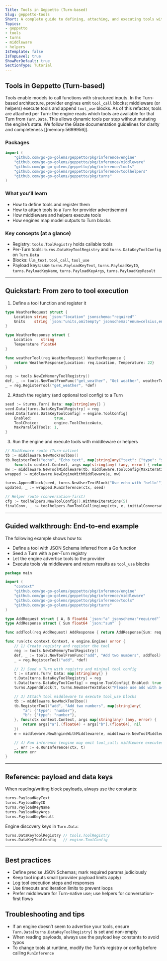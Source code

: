 ```yaml
---
Title: Tools in Geppetto (Turn-based)
Slug: geppetto-tools
Short: A complete guide to defining, attaching, and executing tools with Turns. Tools are discoverable per Turn via `Turn.Data`.
Topics:
- geppetto
- tools
- turns
- middleware
- helpers
IsTemplate: false
IsTopLevel: true
ShowPerDefault: true
SectionType: Tutorial
---
```


## Tools in Geppetto (Turn-based)

Tools enable models to call functions with structured inputs. In the Turn-based architecture, provider engines emit `tool_call` blocks; middleware (or helpers) execute tools and append `tool_use` blocks. As of this refactor, tools are attached per Turn: the engine reads which tools are available for that Turn from `Turn.Data`. This allows dynamic tools per step without mutating the engine’s state. We follow the Glaze documentation guidelines for clarity and completeness [[memory:5699956]].

### Packages

```go
import (
    "github.com/go-go-golems/geppetto/pkg/inference/engine"
    "github.com/go-go-golems/geppetto/pkg/inference/middleware"
    "github.com/go-go-golems/geppetto/pkg/inference/tools"
    "github.com/go-go-golems/geppetto/pkg/inference/toolhelpers"
    "github.com/go-go-golems/geppetto/pkg/turns"
)
```

### What you’ll learn

- How to define tools and register them
- How to attach tools to a `Turn` for provider advertisement
- How middleware and helpers execute tools
- How engines map model outputs to Turn blocks

### Key concepts (at a glance)

- Registry: `tools.ToolRegistry` holds callable tools
- Per-Turn tools: `turns.DataKeyToolRegistry` and `turns.DataKeyToolConfig` on `Turn.Data`
- Blocks: `llm_text`, `tool_call`, `tool_use`
- Payload keys: use `turns.PayloadKeyText`, `turns.PayloadKeyID`, `turns.PayloadKeyName`, `turns.PayloadKeyArgs`, `turns.PayloadKeyResult`

---

## Quickstart: From zero to tool execution

1) Define a tool function and register it

```go
type WeatherRequest struct {
    Location string `json:"location" jsonschema:"required"`
    Units    string `json:"units,omitempty" jsonschema:"enum=celsius,enum=fahrenheit,default=celsius"`
}

type WeatherResponse struct {
    Location    string
    Temperature float64
}

func weatherTool(req WeatherRequest) WeatherResponse {
    return WeatherResponse{Location: req.Location, Temperature: 22}
}

reg := tools.NewInMemoryToolRegistry()
def, _ := tools.NewToolFromFunc("get_weather", "Get weather", weatherTool)
_ = reg.RegisterTool("get_weather", *def)
```

2) Attach the registry (and optional tool config) to a Turn

```go
seed := &turns.Turn{ Data: map[string]any{} }
seed.Data[turns.DataKeyToolRegistry] = reg
seed.Data[turns.DataKeyToolConfig] = engine.ToolConfig{
    Enabled:          true,
    ToolChoice:       engine.ToolChoiceAuto,
    MaxParallelTools: 1,
}
```

3) Run the engine and execute tools with middleware or helpers

```go
// Middleware route (Turn-native)
tb := middleware.NewMockToolbox()
tb.RegisterTool("echo", "Echo text", map[string]any{"text": {"type": "string"}},
    func(ctx context.Context, args map[string]any) (any, error) { return args["text"], nil })
mw := middleware.NewToolMiddleware(tb, middleware.ToolConfig{MaxIterations: 5})
wrapped := middleware.NewEngineWithMiddleware(e, mw)

turns.AppendBlock(seed, turns.NewUserTextBlock("Use echo with 'hello'"))
updated, _ := wrapped.RunInference(ctx, seed)

// Helper route (conversation-first)
cfg := toolhelpers.NewToolConfig().WithMaxIterations(5)
finalConv, _ := toolhelpers.RunToolCallingLoop(ctx, e, initialConversation, reg, cfg)
```

---

## Guided walkthrough: End-to-end example

The following example shows how to:
- Define a tool with JSON Schema inferred from a Go function
- Seed a Turn with a per-Turn registry
- Let the engine advertise tools to the provider
- Execute tools via middleware and return results as `tool_use` blocks

```go
package main

import (
    "context"
    "github.com/go-go-golems/geppetto/pkg/inference/engine"
    "github.com/go-go-golems/geppetto/pkg/inference/middleware"
    "github.com/go-go-golems/geppetto/pkg/inference/tools"
    "github.com/go-go-golems/geppetto/pkg/turns"
)

type AddRequest struct { A, B float64 `json:"a" jsonschema:"required"` }
type AddResponse struct { Sum float64 `json:"sum"` }

func addTool(req AddRequest) AddResponse { return AddResponse{Sum: req.A + req.B} }

func run(ctx context.Context, e engine.Engine) error {
    // 1) Create registry and register the tool
    reg := tools.NewInMemoryToolRegistry()
    def, _ := tools.NewToolFromFunc("add", "Add two numbers", addTool)
    _ = reg.RegisterTool("add", *def)

    // 2) Seed a Turn with registry and minimal tool config
    t := &turns.Turn{ Data: map[string]any{} }
    t.Data[turns.DataKeyToolRegistry] = reg
    t.Data[turns.DataKeyToolConfig] = engine.ToolConfig{ Enabled: true }
    turns.AppendBlock(t, turns.NewUserTextBlock("Please use add with a=2 and b=3"))

    // 3) Attach tool middleware to execute tool_use blocks
    tb := middleware.NewMockToolbox()
    tb.RegisterTool("add", "Add two numbers", map[string]any{
        "a": {"type": "number"},
        "b": {"type": "number"},
    }, func(ctx context.Context, args map[string]any) (any, error) {
        return args["a"].(float64) + args["b"].(float64), nil
    })
    e = middleware.NewEngineWithMiddleware(e, middleware.NewToolMiddleware(tb, middleware.ToolConfig{MaxIterations: 3}))

    // 4) Run inference (engine may emit tool_call; middleware executes and appends tool_use)
    _, err := e.RunInference(ctx, t)
    return err
}
```

---

## Reference: payload and data keys

When reading/writing block payloads, always use the constants:

```go
turns.PayloadKeyText
turns.PayloadKeyID
turns.PayloadKeyName
turns.PayloadKeyArgs
turns.PayloadKeyResult
```

Engine discovery keys in `Turn.Data`:

```go
turns.DataKeyToolRegistry // tools.ToolRegistry
turns.DataKeyToolConfig   // engine.ToolConfig
```

---

## Best practices

- Define precise JSON Schemas; mark required params judiciously
- Keep tool inputs small (provider payload limits apply)
- Log tool execution steps and responses
- Use timeouts and iteration limits to prevent loops
- Prefer middleware for Turn-native use; use helpers for conversation-first flows

## Troubleshooting and tips

- If an engine doesn’t seem to advertise your tools, ensure `Turn.Data[turns.DataKeyToolRegistry]` is set and non-empty
- When reading payloads, always use the payload key constants to avoid typos
- To change tools at runtime, modify the Turn’s registry or config before calling `RunInference`
